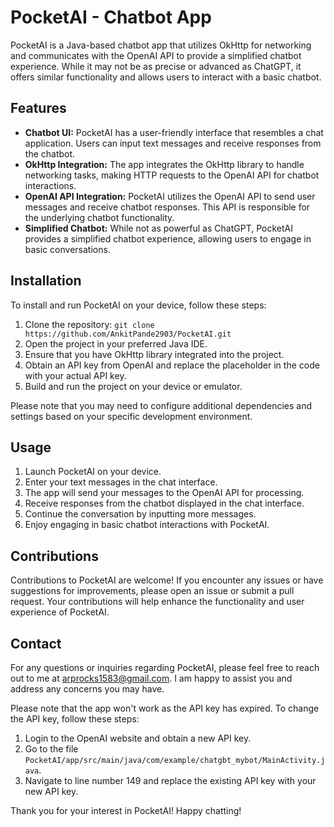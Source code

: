 # PocketAI - Chatbot App

PocketAI is a Java-based chatbot app that utilizes OkHttp for networking and communicates with the OpenAI API to provide a simplified chatbot experience. While it may not be as precise or advanced as ChatGPT, it offers similar functionality and allows users to interact with a basic chatbot.

## Features

- **Chatbot UI:** PocketAI has a user-friendly interface that resembles a chat application. Users can input text messages and receive responses from the chatbot.
- **OkHttp Integration:** The app integrates the OkHttp library to handle networking tasks, making HTTP requests to the OpenAI API for chatbot interactions.
- **OpenAI API Integration:** PocketAI utilizes the OpenAI API to send user messages and receive chatbot responses. This API is responsible for the underlying chatbot functionality.
- **Simplified Chatbot:** While not as powerful as ChatGPT, PocketAI provides a simplified chatbot experience, allowing users to engage in basic conversations.

## Installation

To install and run PocketAI on your device, follow these steps:

1. Clone the repository: `git clone https://github.com/AnkitPande2903/PocketAI.git`
2. Open the project in your preferred Java IDE.
3. Ensure that you have OkHttp library integrated into the project.
4. Obtain an API key from OpenAI and replace the placeholder in the code with your actual API key.
5. Build and run the project on your device or emulator.

Please note that you may need to configure additional dependencies and settings based on your specific development environment.

## Usage

1. Launch PocketAI on your device.
2. Enter your text messages in the chat interface.
3. The app will send your messages to the OpenAI API for processing.
4. Receive responses from the chatbot displayed in the chat interface.
5. Continue the conversation by inputting more messages.
6. Enjoy engaging in basic chatbot interactions with PocketAI.

## Contributions

Contributions to PocketAI are welcome! If you encounter any issues or have suggestions for improvements, please open an issue or submit a pull request. Your contributions will help enhance the functionality and user experience of PocketAI.

## Contact

For any questions or inquiries regarding PocketAI, please feel free to reach out to me at arprocks1583@gmail.com. I am happy to assist you and address any concerns you may have.

Please note that the app won't work as the API key has expired. To change the API key, follow these steps:
1. Login to the OpenAI website and obtain a new API key.
2. Go to the file `PocketAI/app/src/main/java/com/example/chatgbt_mybot/MainActivity.java`.
3. Navigate to line number 149 and replace the existing API key with your new API key.

Thank you for your interest in PocketAI! Happy chatting!
